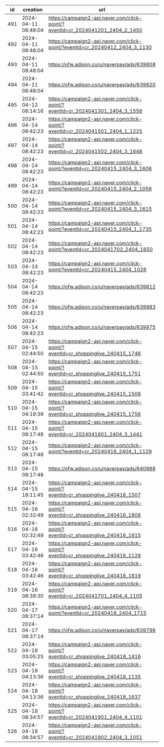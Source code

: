 | id  | creation            | url                                                                              | visit |
| --- | ------------------- | -------------------------------------------------------------------------------- | ----- |
| 491 | 2024-04-11 08:48:04 | https://campaign2-api.naver.com/click-point/?eventId=cr_2024041201_2404_2_1450   |       |
| 492 | 2024-04-11 08:48:04 | https://campaign2-api.naver.com/click-point/?eventId=cr_20240412_2404_3_1130     |       |
| 493 | 2024-04-11 08:48:04 | https://ofw.adison.co/u/naverpay/ads/639808                                      |       |
| 494 | 2024-04-11 08:48:04 | https://ofw.adison.co/u/naverpay/ads/639820                                      |       |
| 495 | 2024-04-12 08:14:16 | https://campaign2-api.naver.com/click-point/?eventId=cr_2024041301_2404_3_1556   |       |
| 496 | 2024-04-14 08:42:23 | https://campaign2-api.naver.com/click-point/?eventId=cr_2024041501_2404_1_1225   |       |
| 497 | 2024-04-14 08:42:23 | https://campaign2-api.naver.com/click-point/?eventId=cr_2024041502_2404_3_1648   |       |
| 498 | 2024-04-14 08:42:23 | https://campaign2-api.naver.com/click-point/?eventId=cr_20240415_2404_3_1606     |       |
| 499 | 2024-04-14 08:42:23 | https://campaign2-api.naver.com/click-point/?eventId=cr_20240415_2404_2_1056     |       |
| 500 | 2024-04-14 08:42:23 | https://campaign2-api.naver.com/click-point/?eventId=cr_20240415_2404_3_1615     |       |
| 501 | 2024-04-14 08:42:23 | https://campaign2-api.naver.com/click-point/?eventId=cr_20240415_2404_1_1735     |       |
| 502 | 2024-04-14 08:42:23 | https://campaign2-api.naver.com/click-point/?eventId=cr_2024041702_2404_1650     |       |
| 503 | 2024-04-14 08:42:23 | https://campaign2-api.naver.com/click-point/?eventId=cr_20240415_2404_1028       |       |
| 504 | 2024-04-14 08:42:23 | https://ofw.adison.co/u/naverpay/ads/639812                                      |       |
| 505 | 2024-04-14 08:42:23 | https://ofw.adison.co/u/naverpay/ads/639983                                      |       |
| 506 | 2024-04-14 08:42:23 | https://ofw.adison.co/u/naverpay/ads/639975                                      |       |
| 507 | 2024-04-15 02:44:50 | https://campaign2-api.naver.com/click-point/?eventId=cr_shoppinglive_240415_1746 |       |
| 508 | 2024-04-15 02:44:50 | https://campaign2-api.naver.com/click-point/?eventId=cr_shoppinglive_240415_1751 |       |
| 509 | 2024-04-15 03:41:42 | https://campaign2-api.naver.com/click-point/?eventId=cr_shoppinglive_240415_1508 |       |
| 510 | 2024-04-15 04:19:39 | https://campaign2-api.naver.com/click-point/?eventId=cr_shoppinglive_240415_1756 |       |
| 511 | 2024-04-15 08:17:48 | https://campaign2-api.naver.com/click-point/?eventId=cr_2024041601_2404_3_1441   |       |
| 512 | 2024-04-15 08:17:48 | https://campaign2-api.naver.com/click-point/?eventId=cr_20240416_2404_1_1129     |       |
| 513 | 2024-04-15 08:17:48 | https://ofw.adison.co/u/naverpay/ads/640886                                      |       |
| 514 | 2024-04-15 18:11:45 | https://campaign2-api.naver.com/click-point/?eventId=cr_shoppinglive_240416_1507 |       |
| 515 | 2024-04-16 02:32:49 | https://campaign2-api.naver.com/click-point/?eventId=cr_shoppinglive_240416_1808 |       |
| 516 | 2024-04-16 02:32:49 | https://campaign2-api.naver.com/click-point/?eventId=cr_shoppinglive_240416_1815 |       |
| 517 | 2024-04-16 03:42:46 | https://campaign2-api.naver.com/click-point/?eventId=cr_shoppinglive_240416_1128 |       |
| 518 | 2024-04-16 03:42:46 | https://campaign2-api.naver.com/click-point/?eventId=cr_shoppinglive_240416_1819 |       |
| 519 | 2024-04-16 08:38:30 | https://campaign2-api.naver.com/click-point/?eventId=cr_2024041701_2404_4_1105   |       |
| 520 | 2024-04-17 08:37:14 | https://campaign2-api.naver.com/click-point/?eventId=cr_20240418_2404_1715       |       |
| 521 | 2024-04-17 08:37:14 | https://ofw.adison.co/u/naverpay/ads/639796                                      |       |
| 522 | 2024-04-18 03:05:25 | https://campaign2-api.naver.com/click-point/?eventId=cr_shoppinglive_240418_1416 |       |
| 523 | 2024-04-18 04:13:36 | https://campaign2-api.naver.com/click-point/?eventId=cr_shoppinglive_240418_1135 |       |
| 524 | 2024-04-18 04:13:36 | https://campaign2-api.naver.com/click-point/?eventId=cr_shoppinglive_240418_1637 |       |
| 525 | 2024-04-18 08:34:57 | https://campaign2-api.naver.com/click-point/?eventId=cr_2024041901_2404_4_1101   |       |
| 526 | 2024-04-18 08:34:57 | https://campaign2-api.naver.com/click-point/?eventId=cr_2024041902_2404_3_1051   |       |

